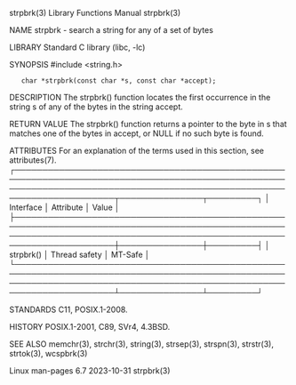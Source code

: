 strpbrk(3)                                                                                Library Functions Manual                                                                               strpbrk(3)

NAME
       strpbrk - search a string for any of a set of bytes

LIBRARY
       Standard C library (libc, -lc)

SYNOPSIS
       #include <string.h>

       char *strpbrk(const char *s, const char *accept);

DESCRIPTION
       The strpbrk() function locates the first occurrence in the string s of any of the bytes in the string accept.

RETURN VALUE
       The strpbrk() function returns a pointer to the byte in s that matches one of the bytes in accept, or NULL if no such byte is found.

ATTRIBUTES
       For an explanation of the terms used in this section, see attributes(7).
       ┌────────────────────────────────────────────────────────────────────────────────────────────────────────────────────────────────────────────────────────────────────────┬───────────────┬─────────┐
       │ Interface                                                                                                                                                              │ Attribute     │ Value   │
       ├────────────────────────────────────────────────────────────────────────────────────────────────────────────────────────────────────────────────────────────────────────┼───────────────┼─────────┤
       │ strpbrk()                                                                                                                                                              │ Thread safety │ MT-Safe │
       └────────────────────────────────────────────────────────────────────────────────────────────────────────────────────────────────────────────────────────────────────────┴───────────────┴─────────┘

STANDARDS
       C11, POSIX.1-2008.

HISTORY
       POSIX.1-2001, C89, SVr4, 4.3BSD.

SEE ALSO
       memchr(3), strchr(3), string(3), strsep(3), strspn(3), strstr(3), strtok(3), wcspbrk(3)

Linux man-pages 6.7                                                                              2023-10-31                                                                                      strpbrk(3)
